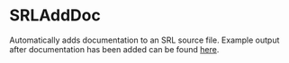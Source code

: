 SRLAddDoc
=========

Automatically adds documentation to an SRL source file.  Example output after documentation has been added can be found [here].

[here]:http://docs.villavu.com/srl-6/bankscreen.html
